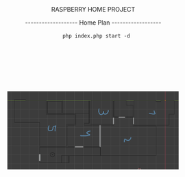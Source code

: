 <center>
RASPBERRY HOME PROJECT

------------------- Home Plan ------------------

```
  php index.php start -d
```

<img src='imgs/rooms.png' height=400
  style='
    -webkit-transform: rotate(90deg);
    -moz-transform: rotate(90deg);
    -o-transform: rotate(90deg);
    -ms-transform: rotate(90deg);
    transform: rotate(90deg);
  '
/>
